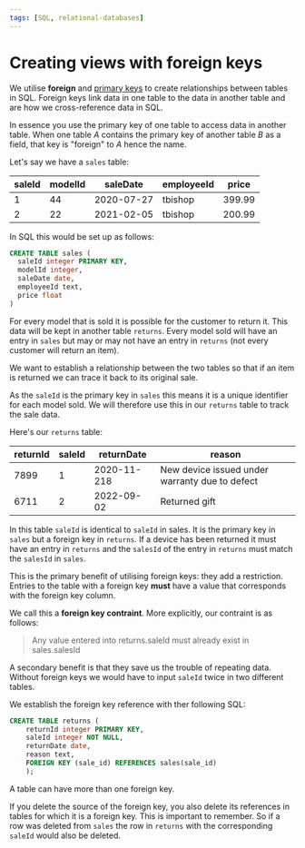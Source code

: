 ```yaml
---
tags: [SQL, relational-databases]
---
```


# Creating views with foreign keys

We utilise **foreign** and
[primary keys](Primary_key.md) to create
relationships between tables in SQL. Foreign keys link data in one table to the
data in another table and are how we cross-reference data in SQL.

In essence you use the primary key of one table to access data in another table.
When one table _A_ contains the primary key of another table _B_ as a field,
that key is "foreign" to _A_ hence the name.

Let's say we have a `sales` table:

| saleId | modelId | saleDate   | employeeId | price  |
| ------ | ------- | ---------- | ---------- | ------ |
| 1      | 44      | 2020-07-27 | tbishop    | 399.99 |
| 2      | 22      | 2021-02-05 | tbishop    | 200.99 |

In SQL this would be set up as follows:

```sql
CREATE TABLE sales (
  saleId integer PRIMARY KEY,
  modelId integer,
  saleDate date,
  employeeId text,
  price float
)
```

For every model that is sold it is possible for the customer to return it. This
data will be kept in another table `returns`. Every model sold will have an
entry in `sales` but may or may not have an entry in `returns` (not every
customer will return an item).

We want to establish a relationship between the two tables so that if an item is
returned we can trace it back to its original sale.

As the `saleId` is the primary key in `sales` this means it is a unique
identifier for each model sold. We will therefore use this in our `returns`
table to track the sale data.

Here's our `returns` table:

| returnId | saleId | returnDate  | reason                                         |
| -------- | ------ | ----------- | ---------------------------------------------- |
| 7899     | 1      | 2020-11-218 | New device issued under warranty due to defect |
| 6711     | 2      | 2022-09-02  | Returned gift                                  |

In this table `saleId` is identical to `saleId` in sales. It is the primary key
in `sales` but a foreign key in `returns`. If a device has been returned it must
have an entry in `returns` and the `salesId` of the entry in `returns` must
match the `salesId` in `sales`.

This is the primary benefit of utilising foreign keys: they add a restriction.
Entries to the table with a foreign key **must** have a value that corresponds
with the foreign key column.

We call this a **foreign key contraint**. More explicitly, our contraint is as
follows:

> Any value entered into returns.saleId must already exist in sales.salesId

A secondary benefit is that they save us the trouble of repeating data. Without
foreign keys we would have to input `saleId` twice in two different tables.

We establish the foreign key reference with ther following SQL:

```sql
CREATE TABLE returns (
	returnId integer PRIMARY KEY,
	saleId integer NOT NULL,
	returnDate date,
	reason text,
	FOREIGN KEY (sale_id) REFERENCES sales(sale_id)
	);
```

A table can have more than one foreign key.

If you delete the source of the foreign key, you also delete its references in
tables for which it is a foreign key. This is important to remember. So if a row
was deleted from `sales` the row in `returns` with the corresponding `saleId`
would also be deleted.
